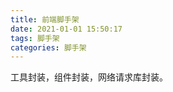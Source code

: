 ```yaml
---
title: 前端脚手架
date: 2021-01-01 15:50:17
tags: 脚手架
categories: 脚手架
---
```


<p>工具封装，组件封装，网络请求库封装。</p>
<!-- more -->
